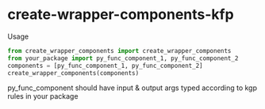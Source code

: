 # create-wrapper-components-kfp

Usage
```py
from create_wrapper_components import create_wrapper_components
from your_package import py_func_component_1, py_func_component_2
components = [py_func_component_1, py_func_component_2]
create_wrapper_components(components)
```

py_func_component should have input & output args typed according to kgp rules in your package